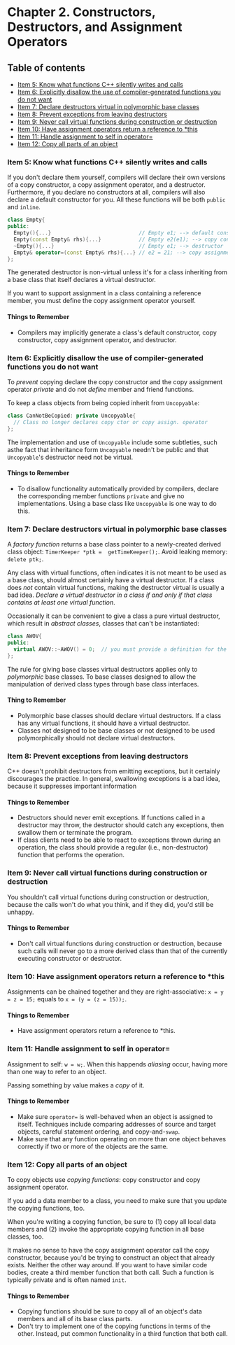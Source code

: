 # Chapter 2. Constructors, Destructors, and Assignment Operators

## Table of contents
* [Item 5: Know what functions C++ silently writes and calls](#item-5-know-what-functions-c-silently-writes-and-calls)
* [Item 6: Explicitly disallow the use of compiler-generated functions you do not want](#item-6-explicitly-disallow-the-use-of-compiler-generated-functions-you-do-not-want)
* [Item 7: Declare destructors virtual in polymorphic base classes](#item-7-declare-constructors-virtual-in-polymorphic-base-classes)
* [Item 8: Prevent exceptions from leaving destructors](#item-8-prevent-exceptions-from-leaving-destructors)
* [Item 9: Never call virtual functions during construction or destruction](#item-9-never-call-virtual-functions-during-construction-or-destruction)
* [Item 10: Have assignment operators return a reference to *this](#item-10-have-assignment-operators-return-a-reference-to-this)
* [Item 11: Handle assignment to self in operator=](#item-11-handle-assignment-to-self-in-operator)
* [Item 12: Copy all parts of an object](#item-12-copy-all-parts-of-an-object)

### Item 5: Know what functions C++ silently writes and calls

If you don't declare them yourself, compilers will declare their own versions of a copy constructor, a copy assignment operator, and a destructor. Furthermore, if you declare no constructors at all, compilers will also declare a default constructor for you. All these functions will be both `public` and `inline`.

```cpp
class Empty{
public:
  Empty(){...}                            // Empty e1; --> default constructor
  Empty(const Empty& rhs){...}            // Empty e2(e1); --> copy constructor
  ~Empty(){...}                           // Empty e1; --> destructor
  Empty& operator=(const Empty& rhs){...} // e2 = 21; --> copy assignment operator
};
```

The generated destructor is non-virtual unless it's for a class inheriting from a base class that itself declares a virtual destructor.

If you want to support assignment in a class containing a reference member, you must define the copy assignment operator yourself.

#### Things to Remember
* Compilers may implicitly generate a class's default constructor, copy constructor, copy assignment operator, and destructor.

### Item 6: Explicitly disallow the use of compiler-generated functions you do not want

To *prevent* copying declare the copy constructor and the copy assignment operator *private* and do not *define* member and friend functions.

To keep a class objects from being copied inherit from `Uncopyable`:

```cpp
class CanNotBeCopied: private Uncopyable{
  // Class no longer declares copy ctor or copy assign. operator
};
```

The implementation and use of `Uncopyable` include some subtleties, such asthe fact that inheritance form `Uncopyable` needn't be public and that `Uncopyable`'s destructor need not be virtual.

#### Things to Remember
* To disallow functionality automatically provided by compilers, declare the corresponding member functions `private` and give no implementations. Using a base class like `Uncopyable` is one way to do this.

### Item 7: Declare destructors virtual in polymorphic base classes

A *factory function* returns a base class pointer to a newly-created derived class object: `TimerKeeper *ptk =  getTimeKeeper();`. Avoid leaking memory: `delete ptk;`.

Any class with virtual functions, often indicates it is not meant to be used as a base class, should almost certainly have a virtual destructor. If a class does *not* contain virtual functions, making the destructor virtual is usually a bad idea. _Declare a virtual destructor in a class if and only if that class contains at least one virtual function_.


Occasionally it can be convenient to give a class a pure virtual destructor, which result in *abstract classes*, classes that can't be instantiated:

```cpp
class AWOV{
public:
  virtual AWOV::~AWOV() = 0;  // you must provide a definition for the pure virtual destructor
};
```

The rule for giving base classes virtual destructors applies only to *polymorphic* base classes. To base classes designed to allow the manipulation of derived class types through base class interfaces.

#### Thing to Remember
* Polymorphic base classes should declare virtual destructors. If a class has any virtual functions, it should have a virtual destructor.
* Classes not designed to be base classes or not designed to be used polymorphically should not declare virtual destructors.

### Item 8: Prevent exceptions from leaving destructors

C++ doesn't prohibit destructors from emitting exceptions, but it certainly discourages the practice. In general, swallowing exceptions is a bad idea, because it suppresses important information

#### Things to Remember
* Destructors should never emit exceptions. If functions called in a destructor may throw, the destructor should catch any exceptions, then swallow them or terminate the program.
* If class clients need to be able to react to exceptions thrown during an operation, the class should provide a regular (i.e., non-destructor) function that performs the operation.

### Item 9: Never call virtual functions during construction or destruction

You shouldn't call virtual functions during construction or destruction, because the calls won't do what you think, and if they did, you'd still be unhappy.

#### Things to Remember
* Don't call virtual functions during construction or destruction, because such calls will never go to a more derived class than that of the currently executing constructor or destructor.

### Item 10: Have assignment operators return a reference to *this

Assignments can be chained together and they are right-associative: `x = y = z = 15;` equals to `x = (y = (z = 15));`.

#### Things to Remember
* Have assignment operators return a reference to *this.

### Item 11: Handle assignment to self in operator=

Assignment to self: `w = w;`. When this happends *aliasing* occur, having more than one way to refer to an object.

Passing something by value makes a *copy* of it.

#### Things to Remember
* Make sure `operator=` is well-behaved when an object is assigned to itself. Techniques include comparing addresses of source and target objects, careful statement ordering, and copy-and-`swap`.
* Make sure that any function operating on more than one object behaves correctly if two or more of the objects are the same.

### Item 12: Copy all parts of an object

To copy objects use *copying functions*: copy constructor and copy assignment operator.

If you add a data member to a class, you need to make sure that you update the copying functions, too.

When you're writing a copying function, be sure to (1) copy all local data members and (2) invoke the appropriate copying function in all base classes, too.

It makes no sense to have the copy assignment operator call the copy constructor, because you'd be trying to construct an object that already exists. Neither the other way around. If you want to have similar code bodies, create a third member function that both call. Such a function is typically private and is often named `init`.

#### Things to Remember
* Copying functions should be sure to copy all of an object's data members and all of its base class parts.
* Don't try to implement one of the copying functions in terms of the other. Instead, put common functionality in a third function that both call.
